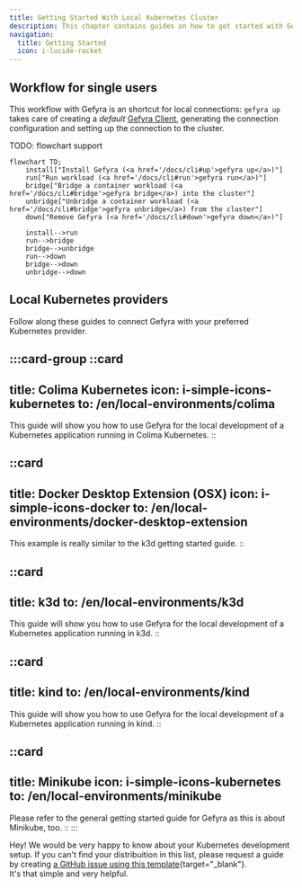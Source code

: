 ```yaml
---
title: Getting Started With Local Kubernetes Cluster
description: This chapter contains guides on how to get started with Gefyra and different local Kubernetes solutions. These guides are for a single user on a local machine.
navigation:
  title: Getting Started
  icon: i-lucide-rocket
---
```


## Workflow for single users
This workflow with Gefyra is an shortcut for local connections: `gefyra up` takes care of creating a *default* [Gefyra Client](/en/shared-environments/clients), generating the connection configuration and setting up the connection to the cluster.

TODO: flowchart support

```mermaid
flowchart TD;
    install["Install Gefyra (<a href='/docs/cli#up'>gefyra up</a>)"]
    run["Run workload (<a href='/docs/cli#run'>gefyra run</a>)"]
    bridge["Bridge a container workload (<a href='/docs/cli#bridge'>gefyra bridge</a>) into the cluster"]
    unbridge["Unbridge a container workload (<a href='/docs/cli#bridge'>gefyra unbridge</a>) from the cluster"]
    down["Remove Gefyra (<a href='/docs/cli#down'>gefyra down</a>)"]

    install-->run
    run-->bridge
    bridge-->unbridge
    run-->down
    bridge-->down
    unbridge-->down

```

## Local Kubernetes providers

Follow along these guides to connect Gefyra with your preferred Kubernetes provider.

:::card-group
  ::card
  ---
  title: Colima Kubernetes
  icon: i-simple-icons-kubernetes
  to: /en/local-environments/colima
  ---
  This guide will show you how to use Gefyra for the local development of a Kubernetes application running in Colima Kubernetes.
  ::

  ::card
  ---
  title: Docker Desktop Extension (OSX)
  icon: i-simple-icons-docker
  to: /en/local-environments/docker-desktop-extension
  ---
  This example is really similar to the k3d getting started guide.
  ::

  ::card
  ---
  title: k3d
  to: /en/local-environments/k3d
  ---
  This guide will show you how to use Gefyra for the local development of a Kubernetes application running in k3d.
  ::

  ::card
  ---
  title: kind
  to: /en/local-environments/kind
  ---
  This guide will show you how to use Gefyra for the local development of a Kubernetes application running in kind.
  ::

  ::card
  ---
  title: Minikube
  icon: i-simple-icons-kubernetes
  to: /en/local-environments/minikube
  ---
  Please refer to the general getting started guide for Gefyra as this is about Minikube, too.
  ::
:::

Hey! We would be very happy to know about your Kubernetes development setup. If you can't find your distribuition in this
list, please request a guide by creating [a GitHub issue using this template](https://github.com/gefyrahq/gefyra/issues/new?assignees=&labels=enhancement&template=guide-request.md&title=%5BGuide+request%5D%3A+){target="_blank"}.  
It's that simple and very helpful.